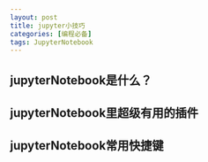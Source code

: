 ```yaml
---
layout: post
title: jupyter小技巧
categories: [编程必备]
tags: JupyterNotebook
---
```


## jupyterNotebook是什么？

## jupyterNotebook里超级有用的插件

## jupyterNotebook常用快捷键
